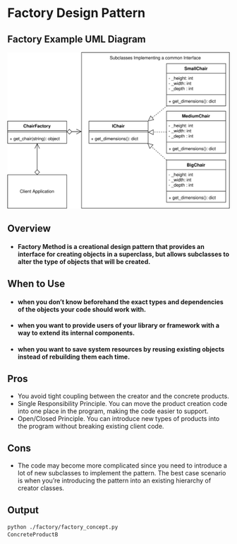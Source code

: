 # Factory Design Pattern

## Factory Example UML Diagram

![Chair Factory](../../img/factory_example.svg)

## Overview

- #### Factory Method is a creational design pattern that provides an interface for creating objects in a superclass, but allows subclasses to alter the type of objects that will be created.

## When to Use

- #### when you don’t know beforehand the exact types and dependencies of the objects your code should work with.

- #### when you want to provide users of your library or framework with a way to extend its internal components.

- #### when you want to save system resources by reusing existing objects instead of rebuilding them each time.

## Pros 

- You avoid tight coupling between the creator and the concrete products.
- Single Responsibility Principle. You can move the product creation code into one place in the program, making the code easier to support.
- Open/Closed Principle. You can introduce new types of products into the program without breaking existing client code.

## Cons
- The code may become more complicated since you need to introduce a lot of new subclasses to implement the pattern. The best case scenario is when you’re introducing the pattern into an existing hierarchy of creator classes.

## Output

```bash
python ./factory/factory_concept.py
ConcreteProductB
```
